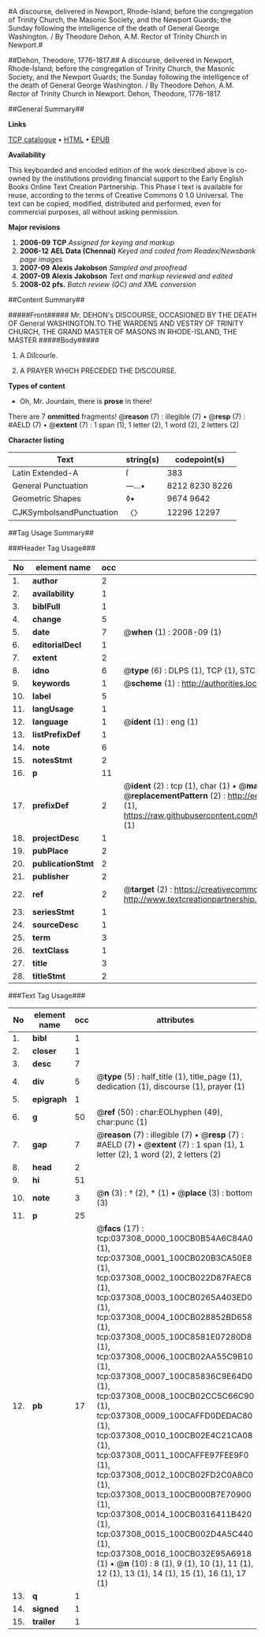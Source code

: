 #A discourse, delivered in Newport, Rhode-Island; before the congregation of Trinity Church, the Masonic Society, and the Newport Guards; the Sunday following the intelligence of the death of General George Washington. / By Theodore Dehon, A.M. Rector of Trinity Church in Newport.#

##Dehon, Theodore, 1776-1817.##
A discourse, delivered in Newport, Rhode-Island; before the congregation of Trinity Church, the Masonic Society, and the Newport Guards; the Sunday following the intelligence of the death of General George Washington. / By Theodore Dehon, A.M. Rector of Trinity Church in Newport.
Dehon, Theodore, 1776-1817.

##General Summary##

**Links**

[TCP catalogue](http://www.ota.ox.ac.uk/tcp/)  • 
[HTML](http://tei.it.ox.ac.uk/tcp/Texts-HTML/free/N27/N27999.html)  • 
[EPUB](http://tei.it.ox.ac.uk/tcp/Texts-EPUB/free/N27/N27999.epub)

**Availability**

This keyboarded and encoded edition of the
	       work described above is co-owned by the institutions
	       providing financial support to the Early English Books
	       Online Text Creation Partnership. This Phase I text is
	       available for reuse, according to the terms of Creative
	       Commons 0 1.0 Universal. The text can be copied,
	       modified, distributed and performed, even for
	       commercial purposes, all without asking permission.

**Major revisions**

1. __2006-09__ __TCP__ *Assigned for keying and markup*
1. __2006-12__ __AEL Data (Chennai)__ *Keyed and coded from Readex/Newsbank page images*
1. __2007-09__ __Alexis Jakobson__ *Sampled and proofread*
1. __2007-09__ __Alexis Jakobson__ *Text and markup reviewed and edited*
1. __2008-02__ __pfs.__ *Batch review (QC) and XML conversion*

##Content Summary##

#####Front#####
Mr. DEHON's DISCOURSE, OCCASIONED BY THE DEATH OF General WASHINGTON.TO THE WARDENS AND VESTRY OF TRINITY CHURCH, THE GRAND MASTER OF MASONS IN RHODE-ISLAND, THE MASTER 
#####Body#####

1. A Diſcourſe.

1. A PRAYER WHICH PRECEDED THE DISCOURSE.

**Types of content**

  * Oh, Mr. Jourdain, there is **prose** in there!

There are 7 **ommitted** fragments! 
 @__reason__ (7) : illegible (7)  •  @__resp__ (7) : #AELD (7)  •  @__extent__ (7) : 1 span (1), 1 letter (2), 1 word (2), 2 letters (2)

**Character listing**


|Text|string(s)|codepoint(s)|
|---|---|---|
|Latin Extended-A|ſ|383|
|General Punctuation|—…•|8212 8230 8226|
|Geometric Shapes|◊▪|9674 9642|
|CJKSymbolsandPunctuation|〈〉|12296 12297|

##Tag Usage Summary##

###Header Tag Usage###

|No|element name|occ|attributes|
|---|---|---|---|
|1.|__author__|2||
|2.|__availability__|1||
|3.|__biblFull__|1||
|4.|__change__|5||
|5.|__date__|7| @__when__ (1) : 2008-09 (1)|
|6.|__editorialDecl__|1||
|7.|__extent__|2||
|8.|__idno__|6| @__type__ (6) : DLPS (1), TCP (1), STC (1), NOTIS (1), IMAGE-SET (1), EVANS-CITATION (1)|
|9.|__keywords__|1| @__scheme__ (1) : http://authorities.loc.gov/ (1)|
|10.|__label__|5||
|11.|__langUsage__|1||
|12.|__language__|1| @__ident__ (1) : eng (1)|
|13.|__listPrefixDef__|1||
|14.|__note__|6||
|15.|__notesStmt__|2||
|16.|__p__|11||
|17.|__prefixDef__|2| @__ident__ (2) : tcp (1), char (1)  •  @__matchPattern__ (2) : ([0-9\-]+):([0-9IVX]+) (1), (.+) (1)  •  @__replacementPattern__ (2) : http://eebo.chadwyck.com/downloadtiff?vid=$1&page=$2 (1), https://raw.githubusercontent.com/textcreationpartnership/Texts/master/tcpchars.xml#$1 (1)|
|18.|__projectDesc__|1||
|19.|__pubPlace__|2||
|20.|__publicationStmt__|2||
|21.|__publisher__|2||
|22.|__ref__|2| @__target__ (2) : https://creativecommons.org/publicdomain/zero/1.0/ (1), http://www.textcreationpartnership.org/docs/. (1)|
|23.|__seriesStmt__|1||
|24.|__sourceDesc__|1||
|25.|__term__|3||
|26.|__textClass__|1||
|27.|__title__|3||
|28.|__titleStmt__|2||


###Text Tag Usage###

|No|element name|occ|attributes|
|---|---|---|---|
|1.|__bibl__|1||
|2.|__closer__|1||
|3.|__desc__|7||
|4.|__div__|5| @__type__ (5) : half_title (1), title_page (1), dedication (1), discourse (1), prayer (1)|
|5.|__epigraph__|1||
|6.|__g__|50| @__ref__ (50) : char:EOLhyphen (49), char:punc (1)|
|7.|__gap__|7| @__reason__ (7) : illegible (7)  •  @__resp__ (7) : #AELD (7)  •  @__extent__ (7) : 1 span (1), 1 letter (2), 1 word (2), 2 letters (2)|
|8.|__head__|2||
|9.|__hi__|51||
|10.|__note__|3| @__n__ (3) : † (2), * (1)  •  @__place__ (3) : bottom (3)|
|11.|__p__|25||
|12.|__pb__|17| @__facs__ (17) : tcp:037308_0000_100CB0B54A6C84A0 (1), tcp:037308_0001_100CB020B3CA50E8 (1), tcp:037308_0002_100CB022D87FAEC8 (1), tcp:037308_0003_100CB0265A403ED0 (1), tcp:037308_0004_100CB028852BD658 (1), tcp:037308_0005_100C8581E07280D8 (1), tcp:037308_0006_100CB02AA55C9B10 (1), tcp:037308_0007_100C85836C9E64D0 (1), tcp:037308_0008_100CB02CC5C66C90 (1), tcp:037308_0009_100CAFFD0DEDAC80 (1), tcp:037308_0010_100CB02E4C21CA08 (1), tcp:037308_0011_100CAFFE97FEE9F0 (1), tcp:037308_0012_100CB02FD2C0A8C0 (1), tcp:037308_0013_100CB000B7E70900 (1), tcp:037308_0014_100CB0316411B420 (1), tcp:037308_0015_100CB002D4A5C440 (1), tcp:037308_0016_100CB032E95A6918 (1)  •  @__n__ (10) : 8 (1), 9 (1), 10 (1), 11 (1), 12 (1), 13 (1), 14 (1), 15 (1), 16 (1), 17 (1)|
|13.|__q__|1||
|14.|__signed__|1||
|15.|__trailer__|1||
